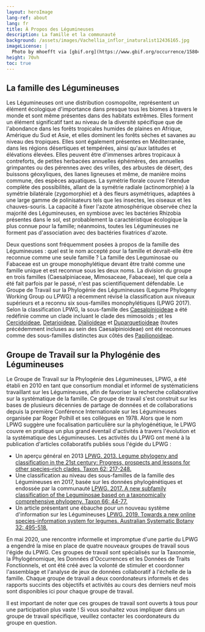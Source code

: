 ```yaml
---
layout: heroImage
lang-ref: about
lang: fr
title: À Propos des Légumineuses 
description: La famille et la communauté
background: /assets/images/Vachellia_inflor_inaturalist12436165.jpg
imageLicense: |
  Photo by mhoefft via [gbif.org](https://www.gbif.org/occurrence/1580487687)
height: 70vh
toc: true
---
```


## La famille des Légumineuses

Les Légumineuses ont une distribution cosmopolite, représentent un élément écologique d'importance dans presque tous les biomes à travers le monde et sont même présentes dans des habitats extrêmes. Elles forment un élément significatif tant au niveau de la diversité spécifique que de l'abondance dans les forêts tropicales humides de plaines en Afrique, Amérique du Sud et Asie, et elles dominent les forêts sèches et savanes au niveau des tropiques. Elles sont également présentes en Méditerranée, dans les régions désertiques et tempérées, ainsi qu'aux latitudes et élévations élevées. Elles peuvent être d'immenses arbres tropicaux à contreforts, de petites herbacées annuelles éphémères, des annuelles grimpantes ou des pérennes avec des vrilles, des arbustes de désert, des buissons géoxyliques, des lianes ligneuses et même, de manière moins commune, des espèces aquatiques. La symétrie florale couvre l'étendue complète des possibilités, allant de la symétrie radiale (actinomorphie) à la symétrie bilatérale (zygomorphie) et à des fleurs asymétriques, adaptées à une large gamme de polinisateurs tels que les insectes, les oiseaux et les chauves-souris. La capacité à fixer l'azote atmosphérique observée chez la majorité des Légumineuses, en symbiose avec les bactéries Rhizobia présentes dans le sol, est probablement la caractéristique écologique la plus connue pour la famille; néanmoins, toutes les Légumineuses ne forment pas d'association avec des bactéries fixatrices d'azote.

Deux questions sont fréquemment posées à propos de la famille des Légumineuses : quel est le nom accepté pour la famille et devrait-elle être reconnue comme une seule famille ? La famille des Leguminosae ou Fabaceae est un groupe monophylétique devant être traité comme une famille unique et est reconnue sous les deux noms. La division du groupe en trois familles (Caesalpiniaceae, Mimosaceae, Fabaceae), tel que cela a été fait parfois par le passé, n'est pas scientifiquement défendable. Le Groupe de Travail sur la Phylogénie des Légumineuses (Legume Phylogeny Working Group ou LPWG) a récemment révisé la classification aux niveaux supérieurs et a reconnu six sous-familles monophylétiques (LPWG 2017). Selon la classification LPWG, la sous-famille des [Caesalpinioideae](https://hp-legume.gbif-staging.org/fr/taxonomy/caesalpinioideae) a été redéfinie comme un clade incluant le clade des mimosoids ; et les [Cercidoideae](https://hp-legume.gbif-staging.org/fr/taxonomy/cercidoideae), [Detarioideae](https://hp-legume.gbif-staging.org/fr/taxonomy/detarioideae), [Dialioideae](https://hp-legume.gbif-staging.org/fr/taxonomy/dialioideae) et [Duparquetioideae](https://hp-legume.gbif-staging.org/fr/taxonomy/Duparquetioideae) (toutes précédemment incluses au sein des Caesalpinioideae) ont été reconnues comme des sous-familles distinctes aux côtés des [Papilionoideae](https://hp-legume.gbif-staging.org/fr/taxonomy/papilionoideae).


## Groupe de Travail sur la Phylogénie des Légumineuses

 Le Groupe de Travail sur la Phylogénie des Légumineuses, LPWG, a été établi en 2010 en tant que consortium mondial et informel de systématiciens travaillant sur les Légumineuses, afin de favoriser la recherche collaborative sur la systématique de la famille. Ce groupe de travail s'est construit sur les bases de plusieurs décennies de partage de données et de collaborations depuis la première Conférence Internationale sur les Légumineuses organisée par Roger Polhill et ses collègues en 1978. Alors que le nom LPWG suggère une focalisation particulière sur la phylogénétique, le LPWG couvre en pratique un plus grand éventail d'activités à travers l'évolution et la systématique des Légumineuses.
 Les activités du LPWG ont mené à la publication d'articles collaboratifs publiés sous l'égide du LPWG :
 
 
*	Un aperçu général en 2013 [LPWG. 2013. Legume phylogeny and classification in the 21st century: Progress, prospects and lessons for other species–rich clades. Taxon 62: 217-248.](https://doi.org/10.12705/622.8)
*	Une classification au niveau des sous-familles de la famille des Légumineuses en 2017, basée sur les données phylogénétiques et endossée par la communauté [LPWG. 2017. A new subfamily classification of the Leguminosae based on a taxonomically comprehensive phylogeny. Taxon 66: 44-77.](https://doi.org/10.12705/661.3)
*	Un article présentant une ébauche pour un nouveau système d'information sur les Légumineuses [LPWG. 2019. Towards a new online species-information system for legumes. Australian Systematic Botany 32: 495-518.](https://doi.org/10.1071/SB19025)

En mai 2020, une rencontre informelle et impromptue d'une partie du LPWG a engendré la mise en place de quatre nouveaux groupes de travail sous l'égide du LPWG. Ces groupes de travail sont spécialisés sur la Taxonomie, la Phylogénomique, les Données d'Occurrences et les Données de Traits Fonctionnels, et ont été créé avec la volonté de stimuler et coordonner l'assemblage et l'analyse de jeux de données collaboratif à l'échelle de la famille. Chaque groupe de travail a deux coordonateurs informels et des rapports succints des objectifs et activités au cours des derniers neuf mois sont disponibles ici pour chaque groupe de travail.

Il est important de noter que ces groupes de travail sont ouverts à tous pour une participation plus vaste ! Si vous souhaitez vous impliquer dans un groupe de travail spécifique, veuillez contacter les coordonateurs du groupe en question.



